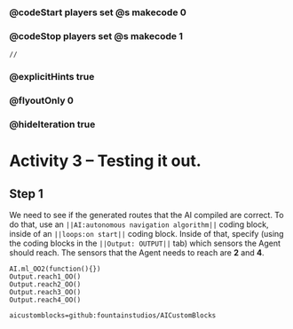 ### @codeStart players set @s makecode 0
### @codeStop players set @s makecode 1

```template
//
```

### @explicitHints true
### @flyoutOnly 0
### @hideIteration true 

# Activity 3 – Testing it out.

## Step 1
We need to see if the generated routes that the AI compiled are correct. To do that, use an `||AI:autonomous navigation algorithm||`
coding block, inside of an `||loops:on start||` coding block. Inside of that, specify (using the coding blocks in the `||Output: OUTPUT||` tab) 
which sensors the Agent should reach. The sensors that the Agent needs to reach are **2** and **4**. 

```ghost
AI.ml_OO2(function(){})
Output.reach1_OO()
Output.reach2_OO()
Output.reach3_OO()
Output.reach4_OO()
```

```package
aicustomblocks=github:fountainstudios/AICustomBlocks
```

